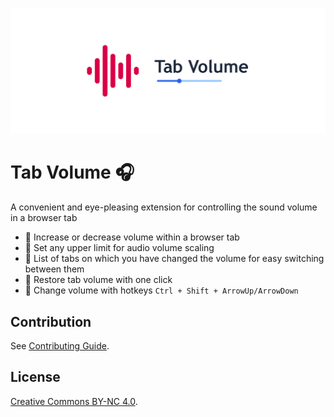 <p align="center">
  <img src="./webstore/images/promo/marquee.png" />
</p>

# Tab Volume 🎧

A convenient and eye-pleasing extension for controlling the sound volume in a browser tab

- 🍙 Increase or decrease volume within a browser tab
- 🍥 Set any upper limit for audio volume scaling
- 🍣 List of tabs on which you have changed the volume for easy switching between them
- 🍤 Restore tab volume with one click
- 🍢 Change volume with hotkeys `Ctrl + Shift + ArrowUp/ArrowDown`

## Contribution

See [Contributing Guide](CONTRIBUTING.md).

## License

[Creative Commons BY-NC 4.0](LICENSE.md).

